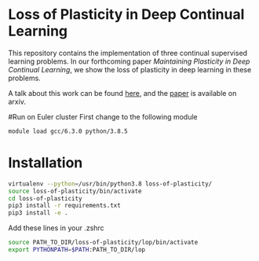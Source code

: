 # Loss of Plasticity in Deep Continual Learning
This repository contains the implementation of three continual supervised learning problems.
In our forthcoming paper _Maintaining Plasticity in Deep Continual Learning_, 
we show the loss of plasticity in deep learning in these problems.

A talk about this work can be found [here](https://www.youtube.com/watch?v=p_zknyfV9fY), 
and the [paper](https://arxiv.org/abs/2306.13812) is available on arxiv.

#Run on Euler cluster
First change to the following module

```sh
module load gcc/6.3.0 python/3.8.5
```

# Installation

```sh
virtualenv --python=/usr/bin/python3.8 loss-of-plasticity/
source loss-of-plasticity/bin/activate
cd loss-of-plasticity
pip3 install -r requirements.txt
pip3 install -e .
```

Add these lines in your .zshrc
```sh
source PATH_TO_DIR/loss-of-plasticity/lop/bin/activate
export PYTHONPATH=$PATH:PATH_TO_DIR/lop 
```
